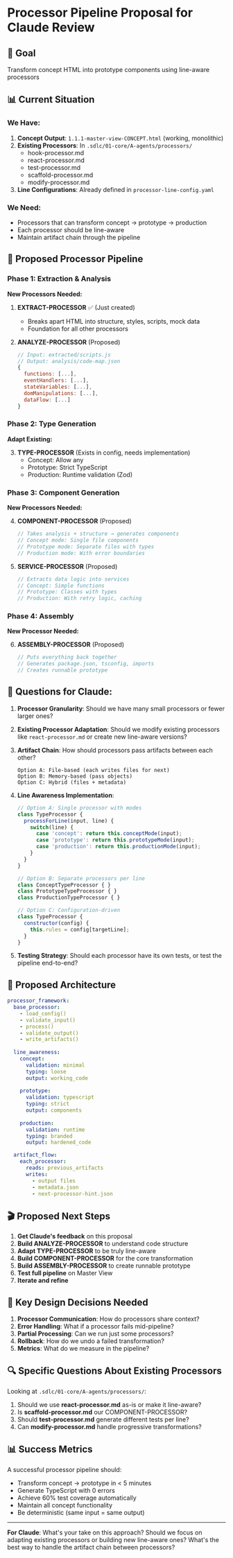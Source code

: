 # Processor Pipeline Proposal for Claude Review

## 🎯 Goal
Transform concept HTML into prototype components using line-aware processors

## 📊 Current Situation

### We Have:
1. **Concept Output**: `1.1.1-master-view-CONCEPT.html` (working, monolithic)
2. **Existing Processors**: In `.sdlc/01-core/A-agents/processors/`
   - hook-processor.md
   - react-processor.md
   - test-processor.md
   - scaffold-processor.md
   - modify-processor.md
3. **Line Configurations**: Already defined in `processor-line-config.yaml`

### We Need:
- Processors that can transform concept → prototype → production
- Each processor should be line-aware
- Maintain artifact chain through the pipeline

## 🔧 Proposed Processor Pipeline

### Phase 1: Extraction & Analysis
**New Processors Needed:**

1. **EXTRACT-PROCESSOR** ✅ (Just created)
   - Breaks apart HTML into structure, styles, scripts, mock data
   - Foundation for all other processors

2. **ANALYZE-PROCESSOR** (Proposed)
   ```javascript
   // Input: extracted/scripts.js
   // Output: analysis/code-map.json
   {
     functions: [...],
     eventHandlers: [...],
     stateVariables: [...],
     domManipulations: [...],
     dataFlow: [...]
   }
   ```

### Phase 2: Type Generation
**Adapt Existing:**

3. **TYPE-PROCESSOR** (Exists in config, needs implementation)
   - Concept: Allow any
   - Prototype: Strict TypeScript
   - Production: Runtime validation (Zod)

### Phase 3: Component Generation
**New Processors Needed:**

4. **COMPONENT-PROCESSOR** (Proposed)
   ```javascript
   // Takes analysis + structure → generates components
   // Concept mode: Single file components
   // Prototype mode: Separate files with types
   // Production mode: With error boundaries
   ```

5. **SERVICE-PROCESSOR** (Proposed)
   ```javascript
   // Extracts data logic into services
   // Concept: Simple functions
   // Prototype: Classes with types
   // Production: With retry logic, caching
   ```

### Phase 4: Assembly
**New Processor Needed:**

6. **ASSEMBLY-PROCESSOR** (Proposed)
   ```javascript
   // Puts everything back together
   // Generates package.json, tsconfig, imports
   // Creates runnable prototype
   ```

## 🤔 Questions for Claude:

1. **Processor Granularity**: Should we have many small processors or fewer larger ones?

2. **Existing Processor Adaptation**: Should we modify existing processors like `react-processor.md` or create new line-aware versions?

3. **Artifact Chain**: How should processors pass artifacts between each other?
   ```
   Option A: File-based (each writes files for next)
   Option B: Memory-based (pass objects)
   Option C: Hybrid (files + metadata)
   ```

4. **Line Awareness Implementation**: 
   ```javascript
   // Option A: Single processor with modes
   class TypeProcessor {
     processForLine(input, line) {
       switch(line) {
         case 'concept': return this.conceptMode(input);
         case 'prototype': return this.prototypeMode(input);
         case 'production': return this.productionMode(input);
       }
     }
   }
   
   // Option B: Separate processors per line
   class ConceptTypeProcessor { }
   class PrototypeTypeProcessor { }
   class ProductionTypeProcessor { }
   
   // Option C: Configuration-driven
   class TypeProcessor {
     constructor(config) {
       this.rules = config[targetLine];
     }
   }
   ```

5. **Testing Strategy**: Should each processor have its own tests, or test the pipeline end-to-end?

## 📐 Proposed Architecture

```yaml
processor_framework:
  base_processor:
    - load_config()
    - validate_input()
    - process()
    - validate_output()
    - write_artifacts()
    
  line_awareness:
    concept:
      validation: minimal
      typing: loose
      output: working_code
      
    prototype:
      validation: typescript
      typing: strict
      output: components
      
    production:
      validation: runtime
      typing: branded
      output: hardened_code

  artifact_flow:
    each_processor:
      reads: previous_artifacts
      writes: 
        - output files
        - metadata.json
        - next-processor-hint.json
```

## 🎬 Proposed Next Steps

1. **Get Claude's feedback** on this proposal
2. **Build ANALYZE-PROCESSOR** to understand code structure
3. **Adapt TYPE-PROCESSOR** to be truly line-aware
4. **Build COMPONENT-PROCESSOR** for the core transformation
5. **Build ASSEMBLY-PROCESSOR** to create runnable prototype
6. **Test full pipeline** on Master View
7. **Iterate and refine**

## 💭 Key Design Decisions Needed

1. **Processor Communication**: How do processors share context?
2. **Error Handling**: What if a processor fails mid-pipeline?
3. **Partial Processing**: Can we run just some processors?
4. **Rollback**: How do we undo a failed transformation?
5. **Metrics**: What do we measure in the pipeline?

## 🔍 Specific Questions About Existing Processors

Looking at `.sdlc/01-core/A-agents/processors/`:

1. Should we use **react-processor.md** as-is or make it line-aware?
2. Is **scaffold-processor.md** our COMPONENT-PROCESSOR?
3. Should **test-processor.md** generate different tests per line?
4. Can **modify-processor.md** handle progressive transformations?

## 📊 Success Metrics

A successful processor pipeline should:
- Transform concept → prototype in < 5 minutes
- Generate TypeScript with 0 errors
- Achieve 60% test coverage automatically
- Maintain all concept functionality
- Be deterministic (same input = same output)

---

**For Claude**: What's your take on this approach? Should we focus on adapting existing processors or building new line-aware ones? What's the best way to handle the artifact chain between processors?